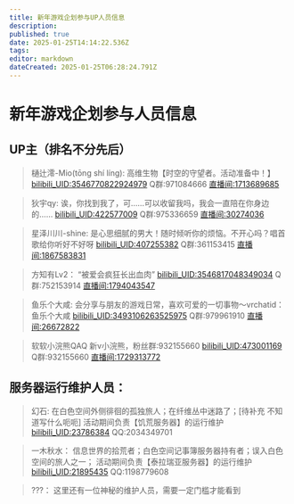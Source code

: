 ```yaml
---
title: 新年游戏企划参与UP人员信息
description: 
published: true
date: 2025-01-25T14:14:22.536Z
tags: 
editor: markdown
dateCreated: 2025-01-25T06:28:24.791Z
---
```


# 新年游戏企划参与人员信息 
## UP主（排名不分先后）
> 樋辻澪-Mio(tōng shí líng):
高维生物【时空的守望者。活动准备中！】
[bilibili_UID:3546770822924979](https://space.bilibili.com/3546770822924979)  Q群:971084666 
[直播间:1713689685](https://live.bilibili.com/1713689685)

> 狄宇qy:
诶，你找到我了，可……可以收留我吗，我会一直陪在你身边的……
[bilibili_UID:422577009](https://space.bilibili.com/422577009) Q群:975336659
[直播间:30274036](https://live.bilibili.com/30274036)

> 星泽川川-shine:
是心思细腻的男大！随时倾听你的烦恼。不开心吗？唱首歌给你听好不好呀
[bilibili_UID:407255382](https://space.bilibili.com/407255382) Q群:361153415
[直播间:1867583831](https://live.bilibili.com/1867583831)

> 方知有Lv2：
“被爱会疯狂长出血肉”
[bilibili_UID:3546817048349034](https://space.bilibili.com/3546817048349034) Q群:752153914
[直播间:1794043547](https://live.bilibili.com/1794043547)

> 鱼乐个大咸:
会分享与朋友的游戏日常，喜欢可爱的一切事物～vrchatid：鱼乐个大咸
[bilibili_UID:3493106263525975](https://space.bilibili.com/3493106263525975) Q群:979961910
[直播间:26672822](https://live.bilibili.com/26672822)

> 软软小浣熊QAQ
新v小浣熊，粉丝群:932155660
[bilibili_UID:473001169](https://space.bilibili.com/473001169) Q群:932155660
[直播间:1729313772](https://live.bilibili.com/1729313772)


## 服务器运行维护人员：
> 幻石:
在白色空间外侧徘徊的孤独旅人；在纤维丛中迷路了；[待补充 不知道写什么呃呃]
活动期间负责【饥荒服务器】的运行维护
[bilibili_UID:23786384](https://space.bilibili.com/23786384) QQ:2034349701


> 一木秋水：
信息世界的拾荒者；白色空间记事簿服务器持有者；误入白色空间的旅人之一；
活动期间负责【泰拉瑞亚服务器】的运行维护
[bilibili_UID:21895435](https://space.bilibili.com/21895435) QQ:1198779608


> ???：
这里还有一位神秘的维护人员，需要一定门槛才能看到
<br>








<!-- 这是一个彩蛋 -->
